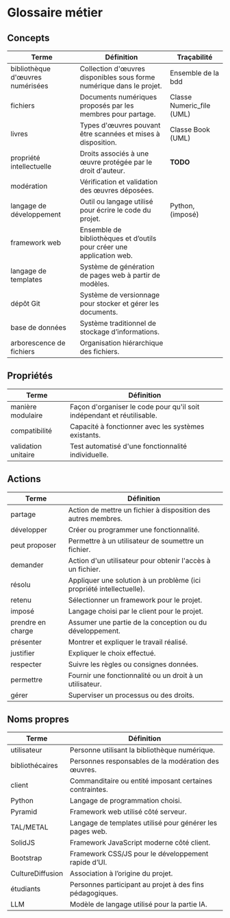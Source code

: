 # Glossaire métier

## Concepts
| Terme | Définition | Traçabilité |
|-------|------------| --|
| bibliothèque d'œuvres numérisées |  Collection d'œuvres disponibles sous forme numérique dans le projet. | Ensemble de la bdd
| fichiers |  Documents numériques proposés par les membres pour partage. | Classe Numeric_file (UML)
| livres |  Types d'œuvres pouvant être scannées et mises à disposition. | Classe Book (UML)
| propriété intellectuelle |  Droits associés à une œuvre protégée par le droit d'auteur. | **TODO**
| modération |  Vérification et validation des œuvres déposées. |
| langage de développement |  Outil ou langage utilisé pour écrire le code du projet. | Python, (imposé)
| framework web |  Ensemble de bibliothèques et d’outils pour créer une application web. |
| langage de templates |  Système de génération de pages web à partir de modèles. |
| dépôt Git |  Système de versionnage pour stocker et gérer les documents. |
| base de données |  Système traditionnel de stockage d’informations. |
| arborescence de fichiers |  Organisation hiérarchique des fichiers. |


## Propriétés
| Terme | Définition |
|-------|------------|
| manière modulaire |  Façon d'organiser le code pour qu'il soit indépendant et réutilisable. |
| compatibilité |  Capacité à fonctionner avec les systèmes existants. |
| validation unitaire |  Test automatisé d'une fonctionnalité individuelle. |

## Actions
| Terme | Définition |
|-------|------------|
| partage |  Action de mettre un fichier à disposition des autres membres. | 
| développer |  Créer ou programmer une fonctionnalité. |
| peut proposer |  Permettre à un utilisateur de soumettre un fichier. |
| demander |  Action d'un utilisateur pour obtenir l'accès à un fichier. |
| résolu |  Appliquer une solution à un problème (ici propriété intellectuelle). |
| retenu |  Sélectionner un framework pour le projet. |
| imposé |  Langage choisi par le client pour le projet. |
| prendre en charge |  Assumer une partie de la conception ou du développement. |
| présenter |  Montrer et expliquer le travail réalisé. |
| justifier |  Expliquer le choix effectué. |
| respecter |  Suivre les règles ou consignes données. |
| permettre |  Fournir une fonctionnalité ou un droit à un utilisateur. |
| gérer |  Superviser un processus ou des droits. |

## Noms propres
| Terme | Définition |
|-------|------------|
| utilisateur |  Personne utilisant la bibliothèque numérique. |
| bibliothécaires |  Personnes responsables de la modération des œuvres. |
| client |  Commanditaire ou entité imposant certaines contraintes. |
| Python |  Langage de programmation choisi. |
| Pyramid |  Framework web utilisé côté serveur. |
| TAL/METAL |  Langage de templates utilisé pour générer les pages web. |
| SolidJS |  Framework JavaScript moderne côté client. |
| Bootstrap |  Framework CSS/JS pour le développement rapide d’UI. |
| CultureDiffusion |  Association à l’origine du projet. |
| étudiants |  Personnes participant au projet à des fins pédagogiques. |
| LLM |  Modèle de langage utilisé pour la partie IA. |